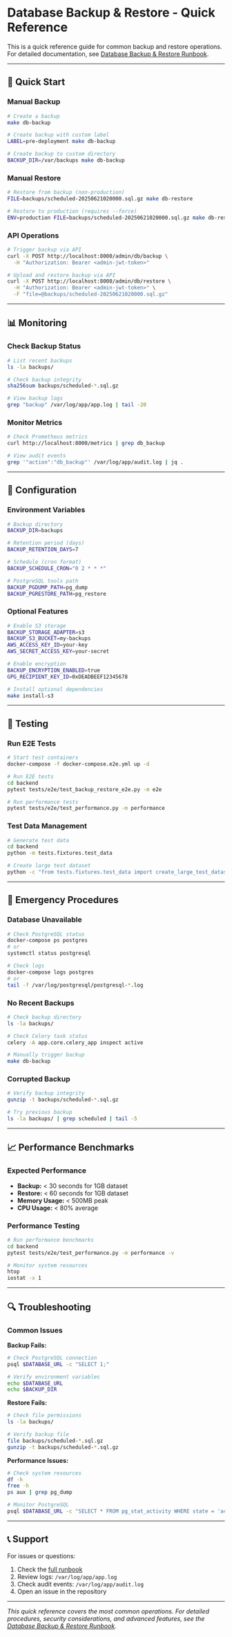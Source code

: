 # Database Backup & Restore - Quick Reference

This is a quick reference guide for common backup and restore operations. For detailed documentation, see [Database Backup & Restore Runbook](admin_db.md).

---

## 🚀 Quick Start

### Manual Backup

```bash
# Create a backup
make db-backup

# Create backup with custom label
LABEL=pre-deployment make db-backup

# Create backup to custom directory
BACKUP_DIR=/var/backups make db-backup
```

### Manual Restore

```bash
# Restore from backup (non-production)
FILE=backups/scheduled-20250621020000.sql.gz make db-restore

# Restore to production (requires --force)
ENV=production FILE=backups/scheduled-20250621020000.sql.gz make db-restore
```

### API Operations

```bash
# Trigger backup via API
curl -X POST http://localhost:8000/admin/db/backup \
  -H "Authorization: Bearer <admin-jwt-token>"

# Upload and restore backup via API
curl -X POST http://localhost:8000/admin/db/restore \
  -H "Authorization: Bearer <admin-jwt-token>" \
  -F "file=@backups/scheduled-20250621020000.sql.gz"
```

---

## 📊 Monitoring

### Check Backup Status

```bash
# List recent backups
ls -la backups/

# Check backup integrity
sha256sum backups/scheduled-*.sql.gz

# View backup logs
grep "backup" /var/log/app/app.log | tail -20
```

### Monitor Metrics

```bash
# Check Prometheus metrics
curl http://localhost:8000/metrics | grep db_backup

# View audit events
grep '"action":"db_backup"' /var/log/app/audit.log | jq .
```

---

## 🔧 Configuration

### Environment Variables

```bash
# Backup directory
BACKUP_DIR=backups

# Retention period (days)
BACKUP_RETENTION_DAYS=7

# Schedule (cron format)
BACKUP_SCHEDULE_CRON="0 2 * * *"

# PostgreSQL tools path
BACKUP_PGDUMP_PATH=pg_dump
BACKUP_PGRESTORE_PATH=pg_restore
```

### Optional Features

```bash
# Enable S3 storage
BACKUP_STORAGE_ADAPTER=s3
BACKUP_S3_BUCKET=my-backups
AWS_ACCESS_KEY_ID=your-key
AWS_SECRET_ACCESS_KEY=your-secret

# Enable encryption
BACKUP_ENCRYPTION_ENABLED=true
GPG_RECIPIENT_KEY_ID=0xDEADBEEF12345678

# Install optional dependencies
make install-s3
```

---

## 🧪 Testing

### Run E2E Tests

```bash
# Start test containers
docker-compose -f docker-compose.e2e.yml up -d

# Run E2E tests
cd backend
pytest tests/e2e/test_backup_restore_e2e.py -m e2e

# Run performance tests
pytest tests/e2e/test_performance.py -m performance
```

### Test Data Management

```bash
# Generate test data
cd backend
python -m tests.fixtures.test_data

# Create large test dataset
python -c "from tests.fixtures.test_data import create_large_test_dataset; create_large_test_dataset('postgresql://testuser:testpass@localhost:5432/testdb', 100)"
```

---

## 🚨 Emergency Procedures

### Database Unavailable

```bash
# Check PostgreSQL status
docker-compose ps postgres
# or
systemctl status postgresql

# Check logs
docker-compose logs postgres
# or
tail -f /var/log/postgresql/postgresql-*.log
```

### No Recent Backups

```bash
# Check backup directory
ls -la backups/

# Check Celery task status
celery -A app.core.celery_app inspect active

# Manually trigger backup
make db-backup
```

### Corrupted Backup

```bash
# Verify backup integrity
gunzip -t backups/scheduled-*.sql.gz

# Try previous backup
ls -la backups/ | grep scheduled | tail -5
```

---

## 📈 Performance Benchmarks

### Expected Performance

- **Backup:** < 30 seconds for 1GB dataset
- **Restore:** < 60 seconds for 1GB dataset
- **Memory Usage:** < 500MB peak
- **CPU Usage:** < 80% average

### Performance Testing

```bash
# Run performance benchmarks
cd backend
pytest tests/e2e/test_performance.py -m performance -v

# Monitor system resources
htop
iostat -x 1
```

---

## 🔍 Troubleshooting

### Common Issues

**Backup Fails:**

```bash
# Check PostgreSQL connection
psql $DATABASE_URL -c "SELECT 1;"

# Verify environment variables
echo $DATABASE_URL
echo $BACKUP_DIR
```

**Restore Fails:**

```bash
# Check file permissions
ls -la backups/

# Verify backup file
file backups/scheduled-*.sql.gz
gunzip -t backups/scheduled-*.sql.gz
```

**Performance Issues:**

```bash
# Check system resources
df -h
free -h
ps aux | grep pg_dump

# Monitor PostgreSQL
psql $DATABASE_URL -c "SELECT * FROM pg_stat_activity WHERE state = 'active';"
```

---

## 📞 Support

For issues or questions:

1. Check the [full runbook](admin_db.md)
2. Review logs: `/var/log/app/app.log`
3. Check audit events: `/var/log/app/audit.log`
4. Open an issue in the repository

---

_This quick reference covers the most common operations. For detailed procedures, security considerations, and advanced features, see the [Database Backup & Restore Runbook](admin_db.md)._
